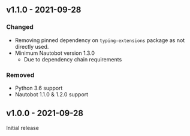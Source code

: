 ## v1.1.0 - 2021-09-28

### Changed

- Removing pinned dependency on `typing-extensions` package as not directly used.
- Minimum Nautobot version 1.3.0
  - Due to dependency chain requirements

### Removed

- Python 3.6 support
- Nautobot 1.1.0 & 1.2.0 support

## v1.0.0 - 2021-09-28

Initial release
